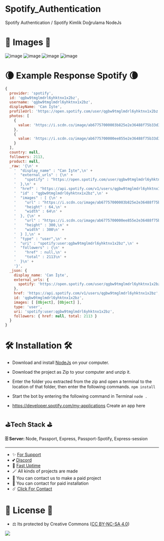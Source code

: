 # Spotify_Authentication
Spotify Authentication / Spotify Kimlik Doğrulama NodeJs

# 🎈 Images 🎈

![image](https://github.com/fastuptime/Spotify_Authentication/assets/63351166/2238ce07-b2aa-4554-90a5-b1db27a66a78)
![image](https://github.com/fastuptime/Spotify_Authentication/assets/63351166/f3846354-9a3a-4387-bea2-e39c068670f4)
![image](https://github.com/fastuptime/Spotify_Authentication/assets/63351166/400b23dd-f010-473d-bd16-47ae18b3f375)
![image](https://github.com/fastuptime/Spotify_Authentication/assets/63351166/5866e5d4-e2bc-4421-9c8c-dce533081ee5)


# 🌘 Example Response Spotify 🌘

```js
{
  provider: 'spotify',
  id: 'qgbw9tmglmdrl6yhktnx1x2bz',
  username: 'qgbw9tmglmdrl6yhktnx1x2bz',
  displayName: 'Can İşte',
  profileUrl: 'https://open.spotify.com/user/qgbw9tmglmdrl6yhktnx1x2bz',
  photos: [
    {
      value: 'https://i.scdn.co/image/ab67757000003b825e2e36488f75b33d342c42c6'
    },
    {
      value: 'https://i.scdn.co/image/ab6775700000ee855e2e36488f75b33d342c42c6'
    }
  ],
  country: null,
  followers: 2113,
  product: null,
  _raw: '{\n' +
    '  "display_name" : "Can İşte",\n' +
    '  "external_urls" : {\n' +
    '    "spotify" : "https://open.spotify.com/user/qgbw9tmglmdrl6yhktnx1x2bz"\n' +
    '  },\n' +
    '  "href" : "https://api.spotify.com/v1/users/qgbw9tmglmdrl6yhktnx1x2bz",\n' +
    '  "id" : "qgbw9tmglmdrl6yhktnx1x2bz",\n' +
    '  "images" : [ {\n' +
    '    "url" : "https://i.scdn.co/image/ab67757000003b825e2e36488f75b33d342c42c6",\n' +
    '    "height" : 64,\n' +
    '    "width" : 64\n' +
    '  }, {\n' +
    '    "url" : "https://i.scdn.co/image/ab6775700000ee855e2e36488f75b33d342c42c6",\n' +
    '    "height" : 300,\n' +
    '    "width" : 300\n' +
    '  } ],\n' +
    '  "type" : "user",\n' +
    '  "uri" : "spotify:user:qgbw9tmglmdrl6yhktnx1x2bz",\n' +
    '  "followers" : {\n' +
    '    "href" : null,\n' +
    '    "total" : 2113\n' +
    '  }\n' +
    '}',
  _json: {
    display_name: 'Can İşte',
    external_urls: {
      spotify: 'https://open.spotify.com/user/qgbw9tmglmdrl6yhktnx1x2bz'
    },
    href: 'https://api.spotify.com/v1/users/qgbw9tmglmdrl6yhktnx1x2bz',
    id: 'qgbw9tmglmdrl6yhktnx1x2bz',
    images: [ [Object], [Object] ],
    type: 'user',
    uri: 'spotify:user:qgbw9tmglmdrl6yhktnx1x2bz',
    followers: { href: null, total: 2113 }
  }
}
```

# 🛠️ Installation 🛠️

- Download and install [NodeJs](https://nodejs.org/en/download) on your computer.
- Download the project as Zip to your computer and unzip it.
- Enter the folder you extracted from the zip and open a terminal to the location of that folder, then enter the following commands.
`npm install`
- Start the bot by entering the following command in Terminal
`node .`

- https://developer.spotify.com/my-applications Create an app here

## ⛳Tech Stack ⛳

**🗄️ Server:** Node, Passport, Express, Passport-Spotify, Express-session

---
- ✨ [For Support](https://github.com/sponsors/fastuptime) <br>
- 💕 [Discord](https://fastuptime.com/discord)<br>
- 🏓 [Fast Uptime](https://fastuptime.com/)<br>
- 🪄 All kinds of projects are made <br>
- 🧨 You can contact us to make a paid project<br>
- 💸 You can contact for paid installation<br>
- ☄️ [Click For Contact](mailto:fastuptime@gmail.com)<br>

# 🎯 License 🎯
- ⚖️ Its protected by Creative Commons ([CC BY-NC-SA 4.0](https://creativecommons.org/licenses/by-nc-sa/4.0/))

<a href="https://creativecommons.org/licenses/by-nc-sa/4.0/" title="BYNCSA40"><img src="https://licensebuttons.net/l/by-nc-sa/4.0/88x31.png"></a>
